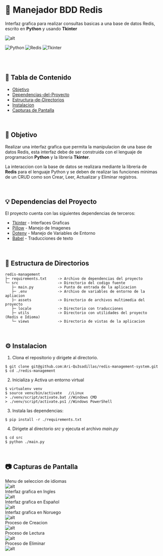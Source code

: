# 🍱 Manejador BDD Redis
Interfaz grafica para realizar consultas basicas a una base de datos Redis, escrito en **Python** y usando **Tkinter**

![alt](https://github.com/Ari-Qu3sadillas/redis-management-system/blob/main/screenshots/app_esp.png)

![Python](https://img.shields.io/badge/python-3670A0?style=for-the-badge&logo=python&logoColor=ffdd54)
![Redis](https://img.shields.io/badge/redis-E05565?style=for-the-badge&logo=redis&logoColor=FFFFFF)
![Tkinter](https://img.shields.io/badge/Tkinter-FF9248?style=for-the-badge&logo=Ts&logoColor=FFFFFF)


<br><br>

## 📑 Tabla de Contenido
  - [Objetivo](#-objetivo)
  - [Dependencias-del-Proyecto](#-dependencias-del-proyecto)
  - [Estructura-de-Directorios](#-estructura-de-directorios)
  - [Instalacion](#-instalacion)
  - [Capturas de Pantalla](#-capturas-de-pantalla)

<br>


## 🎯 Objetivo
Realizar una interfaz grafica que permita la manipulacion de una base de datos Redis, esta interfaz debe de ser construida
con el lenguaje de programacion **Python** y la libreria **Tkinter**.

La interaccion con la base de datos se realizara mediante la libreria de **Redis** para el lenguaje Python y se deben de realizar
las funciones minimas de un CRUD como son Crear, Leer, Actualizar y Eliminar registros.

<br>

## 💡 Dependencias del Proyecto
El proyecto cuenta con las siguientes dependencias de terceros:
- [Tkinter](https://docs.python.org/3/library/tkinter.html) - Interfaces Graficas
- [Pillow](https://python-pillow.org)  - Manejo de Imagenes
- [Dotenv](https://github.com/theskumar/python-dotenv)  - Manejo de Variables de Entorno
- [Babel](https://babel.pocoo.org/en/latest/)   - Traducciones de texto


<br>

## 📂 Estructura de Directorios
```
redis-management
├─ requirements.txt     -> Archivo de dependencias del proyecto
└─ src                  -> Directorio del codigo fuente
   ├─ main.py           -> Punto de entrada de la aplicacion
   ├─ .env              -> Archivo de variables de entorno de la apliacion
   ├─ assets            -> Directorio de archivos multimedia del proyecto
   ├─ locale            -> Directorio con traducciones
   ├─ utils             -> Directorio con utilidades del proyecto (Redis e Idioma)
   └─ views             -> Directorio de vistas de la aplicacion
```
<br>

## ⚙ Instalacion
1. Clona el repositorio y dirigete al directorio.
```shell
$ git clone git@github.com:Ari-Qu3sadillas/redis-management-system.git
$ cd ./redis-management
```
2. Inicializa y Activa un entorno virtual
```shell
$ virtualenv venv
$ source venv/bin/activate   //Linux
> ./venv/script/activate.bat //Windows CMD
> ./venv/script/activate.ps1 //Windows PowerShell
```
3. Instala las dependencias:
```shell
$ pip install -r ./requirements.txt
```
4. Dirigete al directorio *src* y ejecuta el archivo *main.py*
```shell
$ cd src
$ python ./main.py
```
<br>

## 📷 Capturas de Pantalla
Menu de seleccion de idiomas <br>
![alt](https://github.com/Ari-Qu3sadillas/redis-management-system/blob/main/screenshots/menu_lang.png)
<br>
Interfaz grafica en Ingles <br>
![alt](https://github.com/Ari-Qu3sadillas/redis-management-system/blob/main/screenshots/app_en.png)
<br>
Interfaz grafica en Español <br>
![alt](https://github.com/Ari-Qu3sadillas/redis-management-system/blob/main/screenshots/app_esp.png)
<br>
Interfaz grafica en Noruego <br>
![alt](https://github.com/Ari-Qu3sadillas/redis-management-system/blob/main/screenshots/app_nor.png)
<br>
Proceso de Creacion <br>
![alt](https://github.com/Ari-Qu3sadillas/redis-management-system/blob/main/screenshots/create.PNG)
<br>
Proceso de Lectura <br>
![alt](https://github.com/Ari-Qu3sadillas/redis-management-system/blob/main/screenshots/read.PNG)
<br>
Proceso de Eliminar <br>
![alt](https://github.com/Ari-Qu3sadillas/redis-management-system/blob/main/screenshots/delete.PNG)

